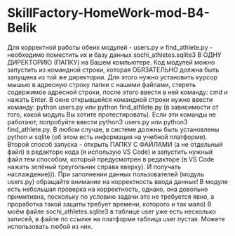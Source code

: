 # SkillFactory-HomeWork-mod-B4-Belik
Для корректной работы обеих модулей - users.py и find_athlete.py - необходимо поместить их и базу данных sochi_athletes.sqlite3 В ОДНУ ДИРЕКТОРИЮ (ПАПКУ) на Вашем компьютере.
Код модулей можно запустить из командной строки, которая ОБЯЗАТЕЛЬНО должна быть запущена из той же директории. Для этого нужно установить курсор мышью в адресную строку папки с нашими файлами, стереть содержимое адресной строки, после этого ввести в ней команду: cmd и нажать Enter. В окне открывшейся командной строки нужно ввести команду: python users.py или python find_athlete.py (в зависимости от того, какой модуль Вы хотите протестировать). Если эти команды не работают, попробуйте ввести python3 users.py или python3 find_athlete.py. В любом случае, в системе должны быть установлены python и sqlite (об этом есть информация на учебной платформе). Второй способ запуска - открыть ПАПКУ С ФАЙЛАМИ (а не отдельный файл) в редакторе кода (я использую VS Code) и запустить нужный файл тем способом, который предусмотрен в редакторе (в VS Code нажать зелёный треугольник справа вверху). И получать наслаждение))).
При заполнении данных пользователей (модуль users.py) обращайте внимание на корректность ввода данных! В модуле есть небольшая проверка на корректность, однако, она довольно примитивна, поскольку по условию задачи это не требуется явно, а проработка такой защиты требует времени, которого и так мало)
В моём файле sochi_athletes.sqlite3 в таблице user уже есть несколько записей, в файле по ссылке на платформе таблица user пустая. Можете использовать любой из них.
